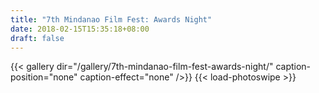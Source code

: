 ```yaml
---
title: "7th Mindanao Film Fest: Awards Night"
date: 2018-02-15T15:35:18+08:00
draft: false
---
```


{{< gallery dir="/gallery/7th-mindanao-film-fest-awards-night/" caption-position="none" caption-effect="none" />}} {{< load-photoswipe >}}
